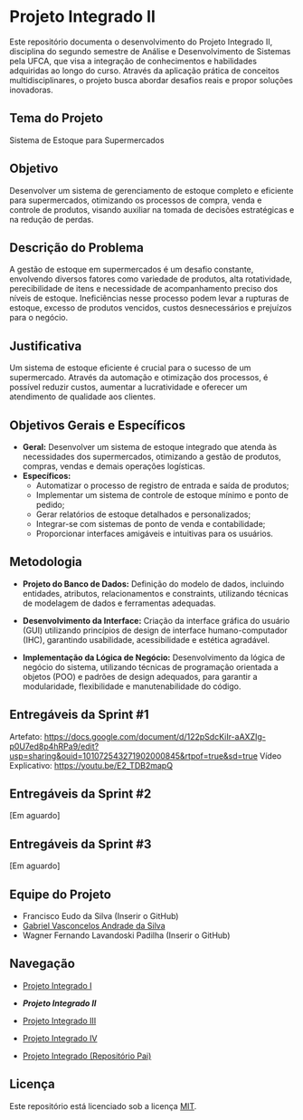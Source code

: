 # Projeto Integrado II
Este repositório documenta o desenvolvimento do Projeto Integrado  II, disciplina do segundo semestre de Análise e Desenvolvimento de Sistemas pela UFCA, que visa a integração de conhecimentos e habilidades adquiridas ao longo do curso. Através da aplicação prática de conceitos multidisciplinares, o projeto busca abordar desafios reais e propor soluções inovadoras.

## Tema do Projeto
Sistema de Estoque para Supermercados

## Objetivo
Desenvolver um sistema de gerenciamento de estoque completo e eficiente para supermercados, otimizando os processos de compra, venda e controle de produtos, visando auxiliar na tomada de decisões estratégicas e na redução de perdas.

## Descrição do Problema
A gestão de estoque em supermercados é um desafio constante, envolvendo diversos fatores como variedade de produtos, alta rotatividade, perecibilidade de itens e necessidade de acompanhamento preciso dos níveis de estoque. Ineficiências nesse processo podem levar a rupturas de estoque, excesso de produtos vencidos, custos desnecessários e prejuízos para o negócio.

## Justificativa
Um sistema de estoque eficiente é crucial para o sucesso de um supermercado. Através da automação e otimização dos processos, é possível reduzir custos, aumentar a lucratividade e oferecer um atendimento de qualidade aos clientes.

## Objetivos Gerais e Específicos

* **Geral:** 
  Desenvolver um sistema de estoque integrado que atenda às necessidades dos supermercados, otimizando a gestão de produtos, compras, vendas e demais operações logísticas.
* **Específicos:**
  * Automatizar o processo de registro de entrada e saída de produtos;
  * Implementar um sistema de controle de estoque mínimo e ponto de pedido;
  * Gerar relatórios de estoque detalhados e personalizados;
  * Integrar-se com sistemas de ponto de venda e contabilidade;
  * Proporcionar interfaces amigáveis e intuitivas para os usuários.

## Metodologia

* **Projeto do Banco de Dados:**
  Definição do modelo de dados, incluindo entidades, atributos, relacionamentos e constraints, utilizando técnicas de modelagem de dados e ferramentas adequadas.

* **Desenvolvimento da Interface:**
  Criação da interface gráfica do usuário (GUI) utilizando princípios de design de interface humano-computador (IHC), garantindo usabilidade, acessibilidade e estética agradável.

* **Implementação da Lógica de Negócio:**
  Desenvolvimento da lógica de negócio do sistema, utilizando técnicas de programação orientada a objetos (POO) e padrões de design adequados, para garantir a modularidade, flexibilidade e manutenabilidade do código.

## Entregáveis da Sprint #1

Artefato: https://docs.google.com/document/d/122pSdcKiIr-aAXZIg-p0U7ed8p4hRPa9/edit?usp=sharing&ouid=101072543271902000845&rtpof=true&sd=true
Vídeo Explicativo: https://youtu.be/E2_TDB2mapQ

## Entregáveis da Sprint #2

[Em aguardo]

## Entregáveis da Sprint #3

[Em aguardo]

## Equipe do Projeto

- Francisco Eudo da Silva (Inserir o GitHub)
- [Gabriel Vasconcelos Andrade da Silva](https://github.com/devitruvius)
- Wagner Fernando Lavandoski Padilha (Inserir o GitHub)

## Navegação
* [Projeto Integrado I](https://github.com/seu-user/PI-I)

* ***Projeto Integrado II***

* [Projeto Integrado III](https://github.com/seu-user/PI-III)

* [Projeto Integrado IV](https://github.com/seu-user/PI-IV)

* [Projeto Integrado (Repositório Pai)](https://github.com/devitruvius/ADS-integrated-project)

## Licença

Este repositório está licenciado sob a licença [MIT](https://choosealicense.com/licenses/mit/).
